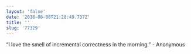```yaml
---
layout: 'false'
date: '2018-08-08T21:28:49.737Z'
title: ''
slug: '77329'
---
```

“I love the smell of incremental correctness in the morning.” - Anonymous
